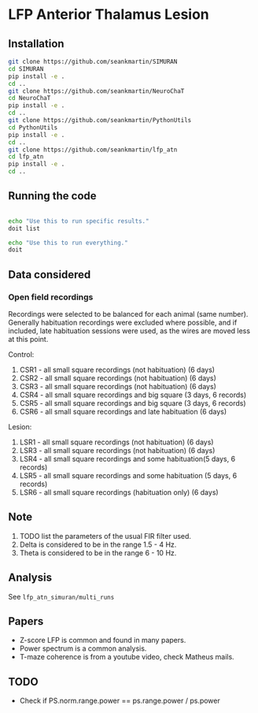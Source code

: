 # LFP Anterior Thalamus Lesion

## Installation

```Bash
git clone https://github.com/seankmartin/SIMURAN
cd SIMURAN
pip install -e .
cd ..
git clone https://github.com/seankmartin/NeuroChaT
cd NeuroChaT
pip install -e .
cd ..
git clone https://github.com/seankmartin/PythonUtils
cd PythonUtils
pip install -e .
cd ..
git clone https://github.com/seankmartin/lfp_atn
cd lfp_atn
pip install -e .
cd ..
```

## Running the code

```bash

echo "Use this to run specific results."
doit list

echo "Use this to run everything."
doit
```

## Data considered

### Open field recordings

Recordings were selected to be balanced for each animal (same number).
Generally habituation recordings were excluded where possible, and if included, late habituation sessions were used, as the wires are moved less at this point.

Control:

1. CSR1 - all small square recordings (not habituation) (6 days)
2. CSR2 - all small square recordings (not habituation) (6 days)
3. CSR3 - all small square recordings (not habituation) (6 days)
4. CSR4 - all small square recordings and big square (3 days, 6 records)
5. CSR5 - all small square recordings and big square (3 days, 6 records)
6. CSR6 - all small square recordings and late habituation (6 days)

Lesion:

1. LSR1 - all small square recordings (not habituation) (6 days)
2. LSR3 - all small square recordings (not habituation) (6 days)
3. LSR4 - all small square recordings and some habituation(5 days, 6 records)
4. LSR5 - all small square recordings and some habituation (5 days, 6 records)
5. LSR6 - all small square recordings (habituation only) (6 days)

## Note

1. TODO list the parameters of the usual FIR filter used.
2. Delta is considered to be in the range 1.5 - 4 Hz.
3. Theta is considered to be in the range 6 - 10 Hz.

## Analysis

See `lfp_atn_simuran/multi_runs`

## Papers

- Z-score LFP is common and found in many papers.
- Power spectrum is a common analysis.
- T-maze coherence is from a youtube video, check Matheus mails.

## TODO

- Check if PS.norm.range.power == ps.range.power / ps.power
